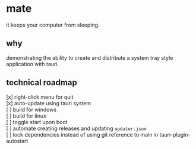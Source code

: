 # mate

it keeps your computer from sleeping.

## why

demonstrating the ability to create and distribute a system tray style application with tauri.

## technical roadmap

[x] right-click menu for quit  
[x] auto-update using tauri system  
[ ] build for windows  
[ ] build for linux  
[ ] toggle start upon boot  
[ ] automate creating releases and updating `updater.json`  
[ ] lock dependencies instead of using git reference to main in tauri-plugin-autostart  
